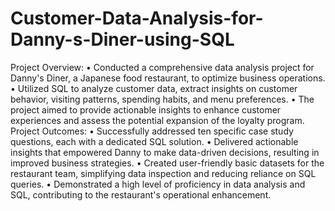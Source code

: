 # Customer-Data-Analysis-for-Danny-s-Diner-using-SQL

Project Overview:
• Conducted a comprehensive data analysis project for Danny's Diner, a Japanese food restaurant, to optimize business 
operations.
• Utilized SQL to analyze customer data, extract insights on customer behavior, visiting patterns, spending habits, and 
menu preferences.
• The project aimed to provide actionable insights to enhance customer experiences and assess the potential expansion 
of the loyalty program.
Project Outcomes:
• Successfully addressed ten specific case study questions, each with a dedicated SQL solution.
• Delivered actionable insights that empowered Danny to make data-driven decisions, resulting in improved business 
strategies.
• Created user-friendly basic datasets for the restaurant team, simplifying data inspection and reducing reliance on SQL 
queries.
• Demonstrated a high level of proficiency in data analysis and SQL, contributing to the restaurant's operational 
enhancement.
